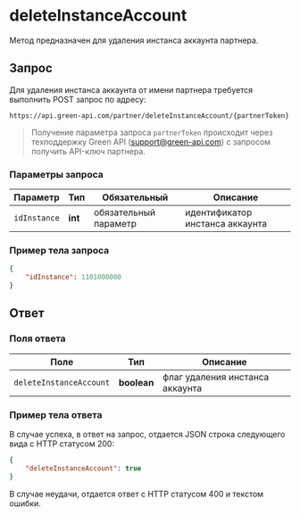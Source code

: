 # deleteInstanceAccount

Метод предназначен для удаления инстанса аккаунта партнера.

## Запрос

Для удаления инстанса аккаунта от имени партнера требуется выполнить POST запрос по адресу:
```
https://api.green-api.com/partner/deleteInstanceAccount/{partnerToken}
```
>Получение параметра запроса `partnerToken` происходит через техподдержку Green API (support@green-api.com) с запросом получить API-ключ партнера.

### Параметры запроса

Параметр | Тип | Обязательный | Описание
----- | ----- | ----- | -----
`idInstance` | __int__ | обязательный параметр | идентификатор инстанса аккаунта

### Пример тела запроса

```json
{
    "idInstance": 1101000000
}
```

## Ответ 

### Поля ответа 

Поле | Тип |  Описание
----- | ----- | ----- 
`deleteInstanceAccount` | __boolean__ |флаг удаления инстанса аккаунта

### Пример тела ответа 

В случае успеха, в ответ на запрос, отдается JSON строка следующего вида с HTTP статусом 200:

```json
{
    "deleteInstanceAccount": true
}
```
 
В случае неудачи, отдается ответ с HTTP статусом 400 и текстом ошибки.
